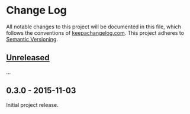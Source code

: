Change Log
==========

All notable changes to this project will be documented in this file, which
follows the conventions of [keepachangelog.com](http://keepachangelog.com/).
This project adheres to [Semantic Versioning](http://semver.org/).

## [Unreleased]

...

## 0.3.0 - 2015-11-03

Initial project release.

[Unreleased]: https://github.com/greglook/blocks/compare/0.3.0...HEAD
